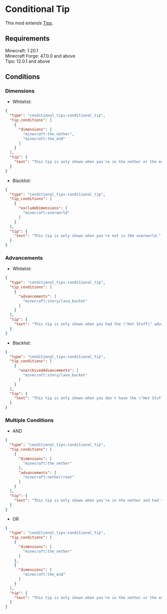 # Conditional Tip

This mod extends [Tips](https://www.curseforge.com/minecraft/mc-mods/tips).

## Requirements

Minecraft: 1.20.1<br>
Minecraft Forge: 47.0.0 and above<br>
Tips: 12.0.1 and above<br>

## Conditions

### Dimensions

* Whitelist:

```json
{
  "type": "conditional_tips:conditional_tip",
  "tip_conditions": [
    {
      "dimensions": [
        "minecraft:the_nether",
        "minecraft:the_end"
      ]
    }
  ],
  "tip": {
    "text": "This tip is only shown when you're in the nether or the end."
  }
}
```

* Blacklist:

```json
{
  "type": "conditional_tips:conditional_tip",
  "tip_conditions": [
    {
      "excludeDimensions": [
        "minecraft:overworld"
      ]
    }
  ],
  "tip": {
    "text": "This tip is only shown when you're not in the overworld."
  }
}
```

### Advancements

* Whitelist:

```json
{
  "type": "conditional_tips:conditional_tip",
  "tip_conditions": [
    {
      "advancements": [
        "minecraft:story/lava_bucket"
      ]
    }
  ],
  "tip": {
    "text": "This tip is only shown when you had the \"Hot Stuff\" advancement."
  }
}
```

* Blacklist:

```json
{
  "type": "conditional_tips:conditional_tip",
  "tip_conditions": [
    {
      "unarchivedAdvancements": [
        "minecraft:story/lava_bucket"
      ]
    }
  ],
  "tip": {
    "text": "This tip is only shown when you don't have the \"Hot Stuff\" advancement yet."
  }
}
```

### Multiple Conditions

* AND

```json
{
  "type": "conditional_tips:conditional_tip",
  "tip_conditions": [
    {
      "dimensions": [
        "minecraft:the_nether"
      ],
      "advancements": [
        "minecraft:nether/root"
      ]
    }
  ],
  "tip": {
    "text": "This tip is only shown when you're in the nether and had the advancement."
  }
}
```

* OR

```json
{
  "type": "conditional_tips:conditional_tip",
  "tip_conditions": [
    {
      "dimensions": [
        "minecraft:the_nether"
      ]
    },
    {
      "dimensions": [
        "minecraft:the_end"
      ]
    }
  ],
  "tip": {
    "text": "This tip is only shown when you're in the nether or the end."
  }
}
```